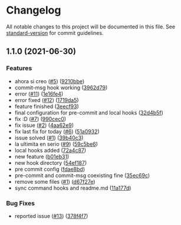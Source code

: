 # Changelog

All notable changes to this project will be documented in this file. See [standard-version](https://github.com/conventional-changelog/standard-version) for commit guidelines.

## 1.1.0 (2021-06-30)


### Features

* ahora si creo ([#5](https://github.com/Square-Cube-Software/git-flow-test/issues/5)) ([9210bbe](https://github.com/Square-Cube-Software/git-flow-test/commits/9210bbe80f6aa6041e4547156938d2d83be5515d))
* commit-msg hook working ([3962d79](https://github.com/Square-Cube-Software/git-flow-test/commits/3962d79777e6df7448badf178d8f971ec7223bb9))
* error ([#11](https://github.com/Square-Cube-Software/git-flow-test/issues/11)) ([1e16fe4](https://github.com/Square-Cube-Software/git-flow-test/commits/1e16fe49be319130afe70174ffc2c2d58a3734b3))
* error fixed ([#12](https://github.com/Square-Cube-Software/git-flow-test/issues/12)) ([1719da5](https://github.com/Square-Cube-Software/git-flow-test/commits/1719da5ce62637c7a64d80c6a056627463b4fe8b))
* feature finished ([3eecf93](https://github.com/Square-Cube-Software/git-flow-test/commits/3eecf937c905d711942e2189433b2dcf1fc0b5a9))
* final configuration for pre-commit and local hooks ([32d4b5f](https://github.com/Square-Cube-Software/git-flow-test/commits/32d4b5fbd83ee40ac8d41800f72e3c8a06a6db3f))
* fix :D ([#7](https://github.com/Square-Cube-Software/git-flow-test/issues/7)) ([990cec0](https://github.com/Square-Cube-Software/git-flow-test/commits/990cec01e95864efb444cf9065dc511fb8cb71a7))
* fix issue ([#2](https://github.com/Square-Cube-Software/git-flow-test/issues/2)) ([4aa62e9](https://github.com/Square-Cube-Software/git-flow-test/commits/4aa62e985a38eeac9a0d66e3ffc9118594e470dd))
* fix last fix for today ([#6](https://github.com/Square-Cube-Software/git-flow-test/issues/6)) ([51a0932](https://github.com/Square-Cube-Software/git-flow-test/commits/51a09321e521b597e508520896d751e71d3fee96))
* issue solved ([#1](https://github.com/Square-Cube-Software/git-flow-test/issues/1)) ([39b40c3](https://github.com/Square-Cube-Software/git-flow-test/commits/39b40c371075852b2923463f5d4ef47d3e6e63cd))
* la ultimita en serio ([#9](https://github.com/Square-Cube-Software/git-flow-test/issues/9)) ([59c5be6](https://github.com/Square-Cube-Software/git-flow-test/commits/59c5be61ae0af856bb51c367c73daa0e62b1c46b))
* local hooks added ([72a4c87](https://github.com/Square-Cube-Software/git-flow-test/commits/72a4c87df5e32489fe1642389934fffdd50f61e3))
* new feature ([b01eb31](https://github.com/Square-Cube-Software/git-flow-test/commits/b01eb317ed00a964f746fc908a34aefa19965165))
* new hook directory ([54ef187](https://github.com/Square-Cube-Software/git-flow-test/commits/54ef18732c83d69af26e490a203c88e6310d97c3))
* pre commit config ([fdae8bd](https://github.com/Square-Cube-Software/git-flow-test/commits/fdae8bd501519d673d08976b423853893c92dec1))
* pre-commit and commit-msg coexisting fine ([35ec69c](https://github.com/Square-Cube-Software/git-flow-test/commits/35ec69cf408ecfa78598be62d9bc921a8620c8bd))
* remove some files ([#1](https://github.com/Square-Cube-Software/git-flow-test/issues/1)) ([d67f27e](https://github.com/Square-Cube-Software/git-flow-test/commits/d67f27eea8b362cf927d5dff4b74c73656689637))
* sync command hooks and readme.md ([11a177d](https://github.com/Square-Cube-Software/git-flow-test/commits/11a177d91bd16a3e37c83ac454d6f0ee56cc7500))


### Bug Fixes

* reported issue ([#13](https://github.com/Square-Cube-Software/git-flow-test/issues/13)) ([378f4f7](https://github.com/Square-Cube-Software/git-flow-test/commits/378f4f76a292edb3b1610bb576987010c8124e70))
